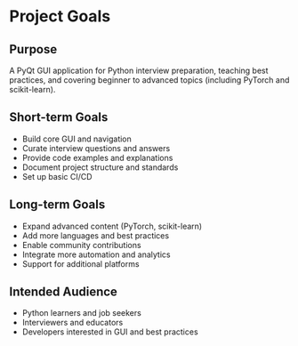# Project Goals

## Purpose
A PyQt GUI application for Python interview preparation, teaching best practices, and covering beginner to advanced topics (including PyTorch and scikit-learn).

## Short-term Goals
- Build core GUI and navigation
- Curate interview questions and answers
- Provide code examples and explanations
- Document project structure and standards
- Set up basic CI/CD

## Long-term Goals
- Expand advanced content (PyTorch, scikit-learn)
- Add more languages and best practices
- Enable community contributions
- Integrate more automation and analytics
- Support for additional platforms

## Intended Audience
- Python learners and job seekers
- Interviewers and educators
- Developers interested in GUI and best practices
